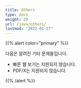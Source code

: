 ```yaml
---
title: Others
type: docs
weight: 20
url: /java/others/
lastmod: "2022-01-27"
---
```


{{% alert color="primary" %}}

다음은 알려진 기타 문제들입니다.

- 빠른 웹 보기는 지원되지 않습니다.
- PDF/X는 지원되지 않습니다.

{{% /alert %}}